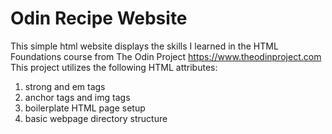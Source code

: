 # Odin Recipe Website

This simple html website displays the skills I learned in the HTML Foundations course from The Odin Project https://www.theodinproject.com
This project utilizes the following HTML attributes:

1. strong and em tags
2. anchor tags and img tags
3. boilerplate HTML page setup
4. basic webpage directory structure
